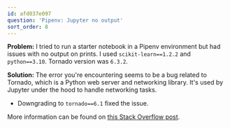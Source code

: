 ```yaml
---
id: afd037e097
question: 'Pipenv: Jupyter no output'
sort_order: 8
---
```


**Problem:** I tried to run a starter notebook in a Pipenv environment but had issues with no output on prints. I used `scikit-learn==1.2.2` and `python==3.10`. Tornado version was `6.3.2`.

**Solution:** The error you're encountering seems to be a bug related to Tornado, which is a Python web server and networking library. It's used by Jupyter under the hood to handle networking tasks.

- Downgrading to `tornado==6.1` fixed the issue.

More information can be found on [this Stack Overflow post](https://stackoverflow.com/questions/54971836/no-output-jupyter-notebook).